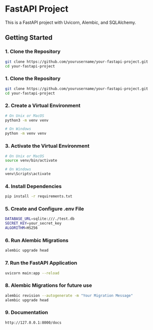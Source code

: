 # FastAPI Project

This is a FastAPI project with Uvicorn, Alembic, and SQLAlchemy.

## Getting Started

### 1. Clone the Repository
```bash
git clone https://github.com/yourusername/your-fastapi-project.git
cd your-fastapi-project
```

### 1. Clone the Repository
```bash
git clone https://github.com/yourusername/your-fastapi-project.git
cd your-fastapi-project
```

### 2. Create a Virtual Environment
```bash
# On Unix or MacOS
python3 -m venv venv

# On Windows
python -m venv venv
```


### 3. Activate the Virtual Environment
```bash
# On Unix or MacOS
source venv/bin/activate

# On Windows
venv\Scripts\activate
```


### 4. Install Dependencies
```bash
pip install -r requirements.txt
```


### 5. Create and Configure .env File
```bash
DATABASE_URL=sqlite:///./test.db
SECRET_KEY=your_secret_key
ALGORITHM=HS256
```


### 6. Run Alembic Migrations
```bash
alembic upgrade head
```


### 7. Run the FastAPI Application
```bash
uvicorn main:app --reload
```


### 8. Alembic Migrations for future use
```bash
alembic revision --autogenerate -m "Your Migration Message"
alembic upgrade head
```


### 9. Documentation
```bash
http://127.0.0.1:8000/docs
```